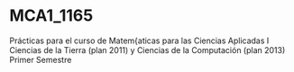 # MCA1_1165

Prácticas para el curso de Matem{aticas para las Ciencias Aplicadas I
Ciencias de la Tierra (plan 2011) y Ciencias de la Computación (plan 2013) Primer Semestre
